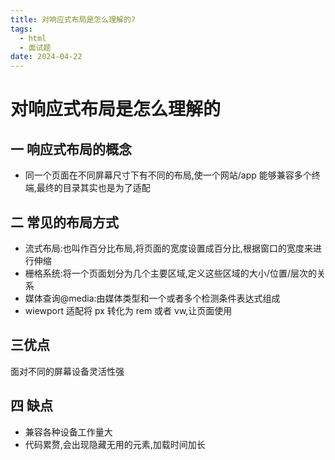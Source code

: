```yaml
---
title: 对响应式布局是怎么理解的?
tags:
  - html
  - 面试题
date: 2024-04-22
---
```


# 对响应式布局是怎么理解的

## 一 响应式布局的概念

- 同一个页面在不同屏幕尺寸下有不同的布局,使一个网站/app 能够兼容多个终端,最终的目录其实也是为了适配

## 二 常见的布局方式

- 流式布局:也叫作百分比布局,将页面的宽度设置成百分比,根据窗口的宽度来进行伸缩
- 栅格系统:将一个页面划分为几个主要区域,定义这些区域的大小/位置/层次的关系
- 媒体查询@media:由媒体类型和一个或者多个检测条件表达式组成
- wiewport 适配将 px 转化为 rem 或者 vw,让页面使用

## 三优点

面对不同的屏幕设备灵活性强

## 四 缺点

- 兼容各种设备工作量大
- 代码累赘,会出现隐藏无用的元素,加载时间加长
